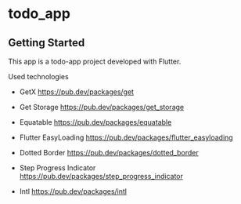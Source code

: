 # todo_app

## Getting Started

This app is a todo-app project developed with Flutter.

Used technologies

- GetX
https://pub.dev/packages/get

- Get Storage
https://pub.dev/packages/get_storage

- Equatable
https://pub.dev/packages/equatable

- Flutter EasyLoading
https://pub.dev/packages/flutter_easyloading

- Dotted Border
https://pub.dev/packages/dotted_border

- Step Progress Indicator
https://pub.dev/packages/step_progress_indicator

- Intl
https://pub.dev/packages/intl
